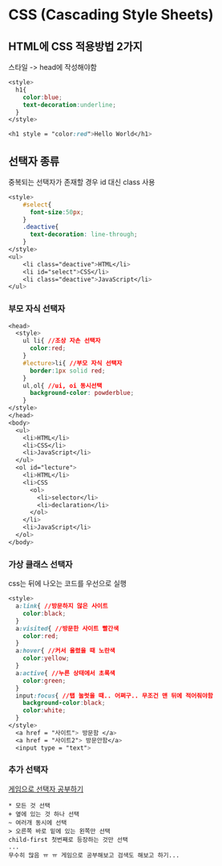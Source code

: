 # CSS (Cascading Style Sheets)

## HTML에 CSS 적용방법 2가지

스타일 -> head에 작성해야함

```css
<style>
  h1{
    color:blue;
    text-decoration:underline;
  }
</style>
```

```css
<h1 style = "color:red">Hello World</h1>
```

## 선택자 종류

중복되는 선택자가 존재할 경우 id 대신 class 사용

```css
<style>
    #select{
      font-size:50px;
    }
    .deactive{
      text-decoration: line-through;
    }
</style>
<ul>
    <li class="deactive">HTML</li>
    <li id="select">CSS</li>
    <li class="deactive">JavaScript</li>
</ul>
```

### 부모 자식 선택자

```css
<head>
  <style>
    ul li{ //조상 자손 선택자
      color:red;
    }
    #lecture>li{ //부모 자식 선택자
      border:1px solid red;
    }
    ul,ol{ //ui, oi 동시선택
      background-color: powderblue;
    }
</style>
</head>
<body>
  <ul>
    <li>HTML</li>
    <li>CSS</li>
    <li>JavaScript</li>
  </ul>
  <ol id="lecture">
    <li>HTML</li>
    <li>CSS
      <ol>
        <li>selector</li>
        <li>declaration</li>
      </ol>
    </li>
    <li>JavaScript</li>
  </ol>
</body>
```

### 가상 클래스 선택자

css는 뒤에 나오는 코드를 우선으로 실행

```css
<style>
  a:link{ //방문하지 않은 사이트
    color:black;
  }
  a:visited{ //방문한 사이트 빨간색
    color:red;
  }
  a:hover{ //커서 올렸을 때 노란색
    color:yellow;
  }
  a:active{ //누른 상태에서 초록색
    color:green;
  }
  input:focus{ //탭 눌럿을 때.. 어쩌구.. 무조건 맨 뒤에 적어줘야함
    background-color:black;
    color:white;
  }
</style>
  <a href = "사이트"> 방문함 </a>
  <a href = "사이트2"> 방문안함</a>
  <input type = "text">
```

### 추가 선택자

[게임으로 선택자 공부하기](https://flukeout.github.io/)

```
* 모든 것 선택
+ 옆에 있는 것 하나 선택
~ 여러개 동시에 선택
> 오른쪽 바로 밑에 있는 왼쪽만 선택
child-first 첫번째로 등장하는 것만 선택
...
무수히 많음 ㅠ ㅠ 게임으로 공부해보고 검색도 해보고 하기...
```
